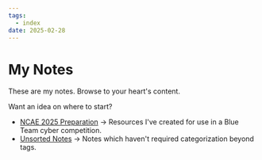 ```yaml
---
tags:
  - index
date: 2025-02-28
---
```

# My Notes
These are my notes. Browse to your heart's content.

Want an idea on where to start?

- [NCAE 2025 Preparation](NCAE%202025%20Preparation%20🛡️/index.md) → Resources I've created for use in a Blue Team cyber competition.
- [Unsorted Notes](Unsorted/index.md) → Notes which haven't required categorization beyond tags.